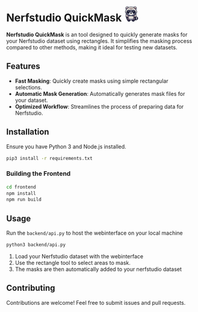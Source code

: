 # Nerfstudio QuickMask <img src="frontend/public/logo.png" alt="Nerfstudio QuickMask Logo" width="40">

**Nerfstudio QuickMask** is an tool designed to quickly generate masks for your Nerfstudio dataset using rectangles. It simplifies the masking process compared to other methods, making it ideal for testing new datasets.

## Features
- **Fast Masking**: Quickly create masks using simple rectangular selections.
- **Automatic Mask Generation**: Automatically generates mask files for your dataset.
- **Optimized Workflow**: Streamlines the process of preparing data for Nerfstudio.

## Installation
Ensure you have Python 3 and Node.js installed.

```sh
pip3 install -r requirements.txt
```

### Building the Frontend
```sh
cd frontend
npm install
npm run build
```

## Usage
Run the `backend/api.py` to host the webinterface on your local machine
```sh
python3 backend/api.py
```
1. Load your Nerfstudio dataset with the webinterface
2. Use the rectangle tool to select areas to mask.
3. The masks are then automatically added to your nerfstudio dataset

## Contributing
Contributions are welcome! Feel free to submit issues and pull requests.

